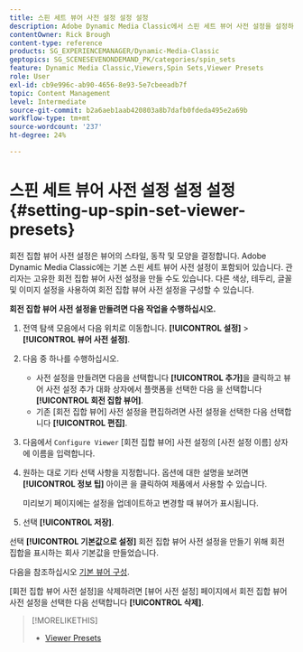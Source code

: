 ```yaml
---
title: 스핀 세트 뷰어 사전 설정 설정 설정
description: Adobe Dynamic Media Classic에서 스핀 세트 뷰어 사전 설정을 설정하는 방법에 대해 알아봅니다.
contentOwner: Rick Brough
content-type: reference
products: SG_EXPERIENCEMANAGER/Dynamic-Media-Classic
geptopics: SG_SCENESEVENONDEMAND_PK/categories/spin_sets
feature: Dynamic Media Classic,Viewers,Spin Sets,Viewer Presets
role: User
exl-id: cb9e996c-ab90-4656-8e93-5e7cbeeadb7f
topic: Content Management
level: Intermediate
source-git-commit: b2a6aeb1aab420803a8b7dafb0fdeda495e2a69b
workflow-type: tm+mt
source-wordcount: '237'
ht-degree: 24%

---
```


# 스핀 세트 뷰어 사전 설정 설정 설정{#setting-up-spin-set-viewer-presets}

회전 집합 뷰어 사전 설정은 뷰어의 스타일, 동작 및 모양을 결정합니다. Adobe Dynamic Media Classic에는 기본 스핀 세트 뷰어 사전 설정이 포함되어 있습니다. 관리자는 고유한 회전 집합 뷰어 사전 설정을 만들 수도 있습니다. 다른 색상, 테두리, 글꼴 및 이미지 설정을 사용하여 회전 집합 뷰어 사전 설정을 구성할 수 있습니다.

**회전 집합 뷰어 사전 설정을 만들려면 다음 작업을 수행하십시오.**

1. 전역 탐색 모음에서 다음 위치로 이동합니다. **[!UICONTROL 설정]** > **[!UICONTROL 뷰어 사전 설정]**.
1. 다음 중 하나를 수행하십시오.

   * 사전 설정을 만들려면 다음을 선택합니다 **[!UICONTROL 추가]**&#x200B;을 클릭하고 뷰어 사전 설정 추가 대화 상자에서 플랫폼을 선택한 다음 을 선택합니다 **[!UICONTROL 회전 집합 뷰어]**.
   * 기존 [회전 집합 뷰어] 사전 설정을 편집하려면 사전 설정을 선택한 다음 선택합니다 **[!UICONTROL 편집]**.

1. 다음에서 `Configure Viewer` [회전 집합 뷰어] 사전 설정의 [사전 설정 이름] 상자에 이름을 입력합니다.
1. 원하는 대로 기타 선택 사항을 지정합니다. 옵션에 대한 설명을 보려면 **[!UICONTROL 정보 팁]** 아이콘 을 클릭하여 제품에서 사용할 수 있습니다.

   미리보기 페이지에는 설정을 업데이트하고 변경할 때 뷰어가 표시됩니다.

1. 선택 **[!UICONTROL 저장]**.

선택 **[!UICONTROL 기본값으로 설정]** 회전 집합 뷰어 사전 설정을 만들기 위해 회전 집합을 표시하는 회사 기본값을 만들었습니다.

다음을 참조하십시오 [기본 뷰어 구성](application-setup.md#configuring_default_viewers).

[회전 집합 뷰어 사전 설정]을 삭제하려면 [뷰어 사전 설정] 페이지에서 회전 집합 뷰어 사전 설정을 선택한 다음 선택합니다 **[!UICONTROL 삭제]**.

>[!MORELIKETHIS]
>
>* [Viewer Presets](application-setup.md#viewer_presets)
